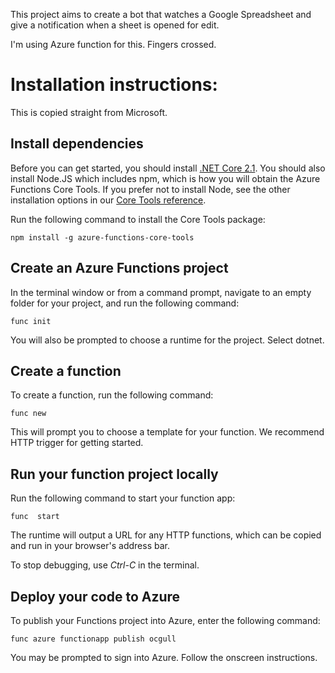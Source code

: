This project aims to create a bot that watches a Google Spreadsheet and give a notification when a sheet is opened for edit.

I'm using Azure function for this. Fingers crossed.

# Installation instructions:
This is copied straight from Microsoft.

## Install dependencies
Before you can get started, you should install [.NET Core 2.1](https://go.microsoft.com/fwlink/?linkid=2016373). You should also install Node.JS which includes npm, which is how you will obtain the Azure Functions Core Tools. If you prefer not to install Node, see the other installation options in our [Core Tools reference](https://go.microsoft.com/fwlink/?linkid=2016192).

Run the following command to install the Core Tools package:
```
npm install -g azure-functions-core-tools
```

## Create an Azure Functions project
In the terminal window or from a command prompt, navigate to an empty folder for your project, and run the following command:
```
func init
```

You will also be prompted to choose a runtime for the project. Select dotnet.

## Create a function
To create a function, run the following command:
```
func new
```

This will prompt you to choose a template for your function. We recommend HTTP trigger for getting started.

## Run your function project locally
Run the following command to start your function app:
```
func  start
```

The runtime will output a URL for any HTTP functions, which can be copied and run in your browser's address bar.

To stop debugging, use *Ctrl-C* in the terminal.

## Deploy your code to Azure
To publish your Functions project into Azure, enter the following command:
```
func azure functionapp publish ocgull
```
You may be prompted to sign into Azure. Follow the onscreen instructions.
